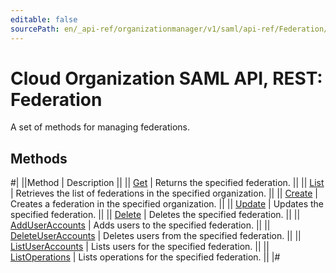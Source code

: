 ```yaml
---
editable: false
sourcePath: en/_api-ref/organizationmanager/v1/saml/api-ref/Federation/index.md
---
```


# Cloud Organization SAML API, REST: Federation

A set of methods for managing federations.

## Methods

#|
||Method | Description ||
|| [Get](get.md) | Returns the specified federation. ||
|| [List](list.md) | Retrieves the list of federations in the specified organization. ||
|| [Create](create.md) | Creates a federation in the specified organization. ||
|| [Update](update.md) | Updates the specified federation. ||
|| [Delete](delete.md) | Deletes the specified federation. ||
|| [AddUserAccounts](addUserAccounts.md) | Adds users to the specified federation. ||
|| [DeleteUserAccounts](deleteUserAccounts.md) | Deletes users from the specified federation. ||
|| [ListUserAccounts](listUserAccounts.md) | Lists users for the specified federation. ||
|| [ListOperations](listOperations.md) | Lists operations for the specified federation. ||
|#
